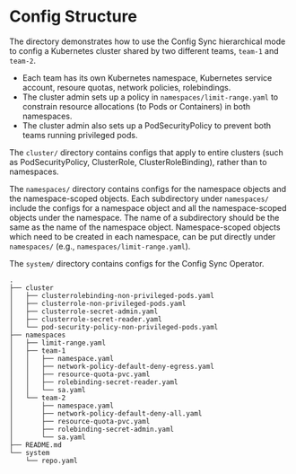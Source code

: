 
# Config Structure

The directory demonstrates how to use the Config Sync hierarchical mode to
config a Kubernetes cluster shared by two different teams, `team-1` and
`team-2`. 
- Each team has its own Kubernetes namespace, Kubernetes service account, resoure
quotas, network policies, rolebindings.
- The cluster admin sets up a policy in `namespaces/limit-range.yaml` to constrain resource allocations (to Pods or Containers) in both namespaces.
- The cluster admin also sets up a PodSecurityPolicy to prevent both teams running
privileged pods.


The `cluster/` directory contains configs that apply to entire clusters (such as PodSecurityPolicy, ClusterRole, ClusterRoleBinding), rather than to namespaces.

The `namespaces/` directory contains configs for the namespace objects and the
namespace-scoped objects. 
Each subdirectory under
`namespaces/` include the configs for a namespace object and all the
namespace-scoped objects under the namespace. 
The name of a subdirectory  should
be the same as the name of the namespace object. 
Namespace-scoped objects which
need to be created in each namespace, can be put directly under `namespaces/`
(e.g., `namespaces/limit-range.yaml`).

The `system/` directory contains configs for the Config Sync Operator.

```
.
├── cluster
│   ├── clusterrolebinding-non-privileged-pods.yaml
│   ├── clusterrole-non-privileged-pods.yaml
│   ├── clusterrole-secret-admin.yaml
│   ├── clusterrole-secret-reader.yaml
│   └── pod-security-policy-non-privileged-pods.yaml
├── namespaces
│   ├── limit-range.yaml
│   ├── team-1
│   │   ├── namespace.yaml
│   │   ├── network-policy-default-deny-egress.yaml
│   │   ├── resource-quota-pvc.yaml
│   │   ├── rolebinding-secret-reader.yaml
│   │   └── sa.yaml
│   └── team-2
│       ├── namespace.yaml
│       ├── network-policy-default-deny-all.yaml
│       ├── resource-quota-pvc.yaml
│       ├── rolebinding-secret-admin.yaml
│       └── sa.yaml
├── README.md
└── system
    └── repo.yaml
```
